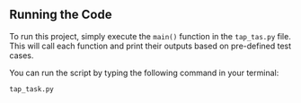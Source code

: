 ## Running the Code

To run this project, simply execute the `main()` function in the `tap_tas.py` file. This will call each function and print their outputs based on pre-defined test cases.

You can run the script by typing the following command in your terminal:

```bash
tap_task.py
